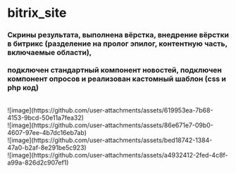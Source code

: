 # bitrix_site

<h3> Скрины результата, выполнена вёрстка, внедрение вёрстки в битрикс (разделение на пролог эпилог, контентную часть, включаемые области), <br><br> подключен стандартный компонент новостей, подключен компонент опросов и реализован кастомный шаблон (css и php код)</h3>

<br> 
![image](https://github.com/user-attachments/assets/619953ea-7b68-4153-9bcd-50e11a7fea32)

<br> 
![image](https://github.com/user-attachments/assets/86e671e7-09b0-4607-97ee-4b7dc16eb7ab)

<br> 
![image](https://github.com/user-attachments/assets/bed18742-1384-47a0-b2af-8e291be5c923)

<br> 
![image](https://github.com/user-attachments/assets/a4932412-2fed-4c8f-a99a-826d2c907ef1)
